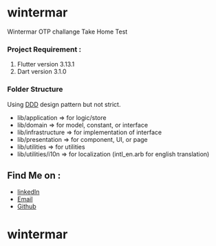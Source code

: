 # wintermar

Wintermar OTP challange Take Home Test

### Project Requirement :
1.  Flutter version 3.13.1
2.  Dart version 3.1.0

### Folder Structure
Using [DDD](https://resocoder.com/2020/03/09/flutter-firebase-ddd-course-1-domain-driven-design-principles/) design pattern but not strict.
- lib/application => for logic/store
- lib/domain => for model, constant, or interface
- lib/infrastructure => for implementation of interface
- lib/presentation => for component, UI, or page
- lib/utilities => for utilities
- lib/utilities/i10n => for localization (intl_en.arb for english translation) 

## Find Me on :

- [linkedIn](https://www.linkedin.com/in/yudhistira-yoga-0872a6184)
- [Email](mailto:Yudhistiray198@gmail.com)
- [Github](https://github.com/Suzaku10)
# wintermar
